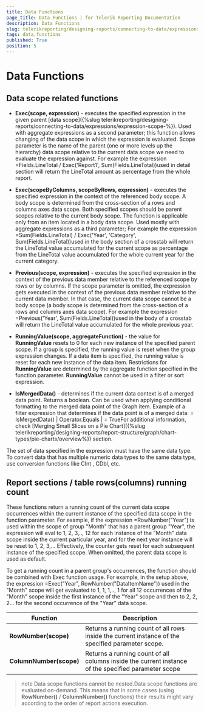 ```yaml
---
title: Data Functions
page_title: Data Functions | for Telerik Reporting Documentation
description: Data Functions
slug: telerikreporting/designing-reports/connecting-to-data/expressions/expressions-reference/functions/data-functions
tags: data,functions
published: True
position: 5
---
```


# Data Functions



## Data scope related functions

* __Exec(scope, expression)__
              - executes the specified expression in the given
              parent [data scope]({%slug telerikreporting/designing-reports/connecting-to-data/expressions/expression-scope-%}).
              Used with aggregate expressions as a second parameter;
              this function allows changing of the data scope in which the
              expression is evaluated. Scope parameter is the name of the
              parent (one or more levels up the hierarchy) data scope relative to the current data scope 
              we need to evaluate the expression against.
              For example the expression
            =Fields.LineTotal / Exec('Report1', Sum(Fields.LineTotal))used in detail section will return the LineTotal amount
              as percentage from the whole report.
            

* __Exec(scopeByColumns, scopeByRows, expression)__
              - executes the specified expression in the context of the referenced body scope.
              A body scope is determined from the cross-section of a rows and columns axes data scope.
              Both specified scopes should be parent scopes relative to the current body scope.
              The function is applicable only from an item located in a body data scope.
              Used mostly with aggregate expressions as a third parameter;
              For example the expression
            =Sum(Fields.LineTotal) / Exec('Year', 'Category', Sum(Fields.LineTotal))used in the body section of a crosstab will return the LineTotal value accumulated for the current scope
              as percentage from the LineTotal value accumulated for the whole current year for the current category.
            

* __Previous(scope, expression)__
              - executes the specified expression in the context of the previous data member 
              relative to the referenced scope by rows or by columns.
              If the scope parameter is omitted, the expression gets executed in the context 
              of the previous data member relative to the current data member. In that case, 
              the current data scope cannot be a body scope 
              (a body scope is determined from the cross-section of a rows and columns axes data scope).
              For example the expression
            =Previous('Year', Sum(Fields.LineTotal))used in the body of a crosstab will return the LineTotal value accumulated for the whole previous year.
            

* __RunningValue(scope, aggregateFunction)__
              - the value for __RunningValue__ resets to 0 for each new
              instance of the specified parent scope. If a group is specified,
              the running value is reset when the group expression
              changes. If a data item is specified, the running value
              is reset for each new instance of the data item.
            Restrictions for __RunningValue__ are determined by the
              aggregate function specified in the function parameter.
              __RunningValue__ cannot be used in a filter or sort expression.
            

* __IsMergedData()__
              - determines if the current data context is of a merged data point. Returns a boolean. Can be used when applying conditional formatting to the
              merged data point of the Graph item. Example of a filter expression that determines if the data point is of a merged data:
            = IsMergedData() | Operator.Equals | = TrueFor additional information, check [Merging Small Slices on a Pie Chart]({%slug telerikreporting/designing-reports/report-structure/graph/chart-types/pie-charts/overview%})
            section.
          

The set of data specified in the expression must have the
          same data type. To convert data that has multiple numeric data
          types to the same data type, use conversion functions like CInt
          , CDbl, etc.
        

## Report sections / table rows(columns) running count

These functions return a running count of the current data scope occurrences 
          within the current instance of the specified data scope in the function parameter.
          For example, if the expression =RowNumber("Year") is used
          within the scope of group "Month" that has a parent group "Year",
          the expression will eval to 1, 2, 3,.., 12 for each instance of the
          "Month" data scope inside the current particular year,
          and for the next year instance will be reset to 1, 2, 3,...
          Effectively, the counter gets reset for each subsequent instance of the specified scope.
          When omitted, the parent data scope is used as default.
        

To get a running count in a parent group's occurrences,
        the function should be combined with Exec function usage.
        For example, in the setup above, the expression =Exec("Year", RowNumber("DataItemName"))
        used in the "Month" scope will get evaluated to 1, 1, 1,.., 1 for all 12 occurrences
        of the "Month" scope inside the first instance of the "Year" scope and then to 2, 2, 2...
        for the second occurrence of the "Year" data scope.
        


| Function | Description |
| ------ | ------ |
| __RowNumber(scope)__ |Returns a running count of all rows inside the current instance of the specified parameter scope.|
| __ColumnNumber(scope)__ |Returns a running count of all columns inside the current instance of the specified parameter scope|




>note Data scope functions cannot be nested.Data scope functions are evaluated on-demand. This means that in some cases            (using  __RowNumber()__  /  __ColumnNumber()__  functions) their results            might vary according to the order of report actions execution.          


